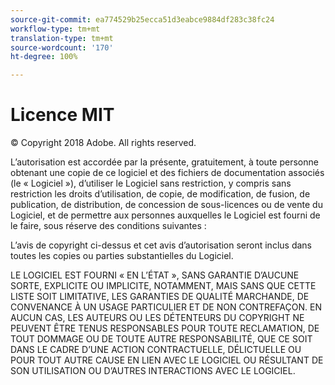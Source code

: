 ```yaml
---
source-git-commit: ea774529b25ecca51d3eabce9884df283c38fc24
workflow-type: tm+mt
translation-type: tm+mt
source-wordcount: '170'
ht-degree: 100%

---
```

# Licence MIT

© Copyright 2018 Adobe. All rights reserved.

L’autorisation est accordée par la présente, gratuitement, à toute personne obtenant une copie de ce logiciel et des fichiers de documentation associés (le « Logiciel »), d’utiliser le Logiciel sans restriction, y compris sans restriction les droits d’utilisation, de copie, de modification, de fusion, de publication, de distribution, de concession de sous-licences ou de vente du Logiciel, et de permettre aux personnes auxquelles le Logiciel est fourni de le faire, sous réserve des conditions suivantes :

L’avis de copyright ci-dessus et cet avis d’autorisation seront inclus dans toutes les copies ou parties substantielles du Logiciel.

LE LOGICIEL EST FOURNI « EN L’ÉTAT », SANS GARANTIE D’AUCUNE SORTE, EXPLICITE OU IMPLICITE, NOTAMMENT, MAIS SANS QUE CETTE LISTE SOIT LIMITATIVE, LES GARANTIES DE QUALITÉ MARCHANDE, DE CONVENANCE À UN USAGE PARTICULIER ET DE NON CONTREFAÇON. EN AUCUN CAS, LES AUTEURS OU LES DÉTENTEURS DU COPYRIGHT NE PEUVENT ÊTRE TENUS RESPONSABLES POUR TOUTE RECLAMATION, DE TOUT DOMMAGE OU DE TOUTE AUTRE RESPONSABILITÉ, QUE CE SOIT DANS LE CADRE D’UNE ACTION CONTRACTUELLE, DÉLICTUELLE OU POUR TOUT AUTRE CAUSE EN LIEN AVEC LE LOGICIEL OU RÉSULTANT DE SON UTILISATION OU D’AUTRES INTERACTIONS AVEC LE LOGICIEL.
